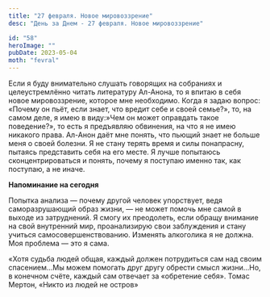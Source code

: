 ```yaml
---
title: "27 февраля. Новое мировоззрение"
desc: "День за Днем - 27 февраля. Новое мировоззрение"

id: "58"
heroImage: ""
pubDate: 2023-05-04
moth: "fevral"
---
```


Если я буду внимательно слушать говорящих на собраниях и целеустремлённо
читать литературу Ал-Анона, то я впитаю в себя новое мировоззрение, которое
мне необходимо. Когда я задаю вопрос: «Почему он пьёт, если знает, что вредит
себе и своей семье?», то, на самом деле, я имею в виду:»Чем он может оправдать
такое поведение?», то есть я предъявляю обвинения, на что я не имею никакого
права. Ал-Анон даёт мне понять, что пьющий знает не больше меня о своей
болезни. Я не стану терять время и силы понапрасну, пытаясь представить себя
на его месте. Я лучше попытаюсь сконцентрироваться и понять, почему я поступаю
именно так, как поступаю, а не иначе.

**Напоминание на сегодня**

Попытка анализа — почему другой человек упорствует, ведя саморазрушающий образ
жизни, — не может помочь мне самой в выходе из затруднений. Я смогу их
преодолеть, если обращу внимание на свой внутренний мир, проанализирую свои
заблуждения и стану учиться самосовершенствованию. Изменять алкоголика я не
должна. Моя проблема — это я сама.

«Хотя судьба людей общая, каждый должен потрудиться сам над своим спасением…Мы
можем помогать друг другу обрести смысл жизни…Но, в конечном счёте, каждый сам
отвечает за «обретение себя». Томас Мертон, «Никто из людей не остров»
